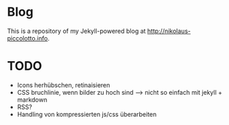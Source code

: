 # Blog

This is a repository of my Jekyll-powered blog at http://nikolaus-piccolotto.info.

# TODO

* Icons herhübschen, retinaisieren
* CSS bruchlinie, wenn bilder zu hoch sind --> nicht so einfach mit jekyll + markdown
* RSS?
* Handling von kompressierten js/css überarbeiten